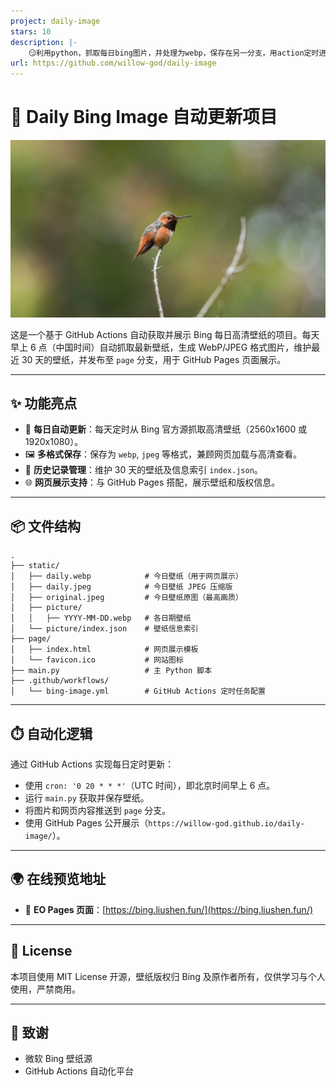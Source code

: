 ```yaml
---
project: daily-image
stars: 10
description: |-
    😏利用python，抓取每日bing图片，并处理为webp，保存在另一分支，用action定时进行处理，使用page生成页面，实现类似于每日一图的api接口
url: https://github.com/willow-god/daily-image
---
```


# 🌅 Daily Bing Image 自动更新项目

<p align="center">
  <img src="https://raw.githubusercontent.com/willow-god/daily-image/refs/heads/page/daily.webp" alt="Daily Bing Wallpaper" width="600" />
</p>

这是一个基于 GitHub Actions 自动获取并展示 Bing 每日高清壁纸的项目。每天早上 6 点（中国时间）自动抓取最新壁纸，生成 WebP/JPEG 格式图片，维护最近 30 天的壁纸，并发布至 `page` 分支，用于 GitHub Pages 页面展示。

---

## ✨ 功能亮点

- 📅 **每日自动更新**：每天定时从 Bing 官方源抓取高清壁纸（2560x1600 或 1920x1080）。
- 🖼️ **多格式保存**：保存为 `webp`, `jpeg` 等格式，兼顾网页加载与高清查看。
- 📂 **历史记录管理**：维护 30 天的壁纸及信息索引 `index.json`。
- 🌐 **网页展示支持**：与 GitHub Pages 搭配，展示壁纸和版权信息。

---

## 📦 文件结构

```
.
├── static/
│   ├── daily.webp            # 今日壁纸（用于网页展示）
│   ├── daily.jpeg            # 今日壁纸 JPEG 压缩版
│   ├── original.jpeg         # 今日壁纸原图（最高画质）
│   ├── picture/
│   │   ├── YYYY-MM-DD.webp   # 各日期壁纸
│   └── picture/index.json    # 壁纸信息索引
├── page/
│   ├── index.html            # 网页展示模板
│   └── favicon.ico           # 网站图标
├── main.py                   # 主 Python 脚本
├── .github/workflows/
│   └── bing-image.yml        # GitHub Actions 定时任务配置
```

---

## ⏱️ 自动化逻辑

通过 GitHub Actions 实现每日定时更新：

- 使用 `cron: '0 20 * * *'`（UTC 时间），即北京时间早上 6 点。
- 运行 `main.py` 获取并保存壁纸。
- 将图片和网页内容推送到 `page` 分支。
- 使用 GitHub Pages 公开展示（`https://willow-god.github.io/daily-image/`）。

---

## 🌍 在线预览地址

- 🔗 **EO Pages 页面**：[https://bing.liushen.fun/](https://bing.liushen.fun/)

---

## 📜 License

本项目使用 MIT License 开源，壁纸版权归 Bing 及原作者所有，仅供学习与个人使用，严禁商用。

---

## 🤝 致谢

- 微软 Bing 壁纸源
- GitHub Actions 自动化平台


